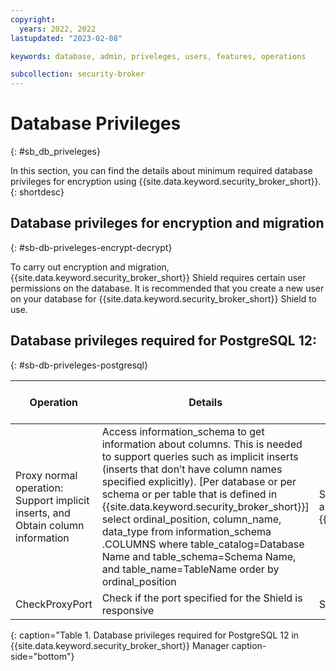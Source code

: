 ```yaml
---
copyright:
  years: 2022, 2022
lastupdated: "2023-02-08"

keywords: database, admin, priveleges, users, features, operations

subcollection: security-broker
---
```


# Database Privileges
{: #sb_db_priveleges}

In this section, you can find the details about minimum required database
privileges for encryption using {{site.data.keyword.security_broker_short}}.
{: shortdesc}

## Database privileges for encryption and migration
{: #sb-db-priveleges-encrypt-decrypt}

To carry out encryption and migration, {{site.data.keyword.security_broker_short}} Shield requires
certain user permissions on the database. It is recommended that you
create a new user on your database for {{site.data.keyword.security_broker_short}} Shield to use.

## Database privileges required for PostgreSQL 12:
{: #sb-db-priveleges-postgresql}

|**Operation**|**Details**|**Queries used by Shield**|**Minimum required grants**|**Additional information**|
| - | - | - | - | - |
|Proxy normal operation: Support implicit inserts, and Obtain column information|Access information_schema to get information about columns. This is needed to support queries such as implicit inserts (inserts that don’t have column names specified explicitly). [Per database or per schema or per table that is defined in {{site.data.keyword.security_broker_short}}] select ordinal_position, column_name, data_type from information_schema .COLUMNS where table_catalog=Database Name and table_schema=Schema Name, and table_name=TableName order by ordinal_position |Select grant is required for all tables that are defined in {{site.data.keyword.security_broker_short}}.|If a new database, schema or column is added to your protection plan, ensure the grant is applied|
|CheckProxyPort|Check if the port specified for the Shield is responsive|Select 1|Select grant|
{: caption="Table 1. Database privileges required for PostgreSQL 12 in {{site.data.keyword.security_broker_short}} Manager caption-side="bottom"}

